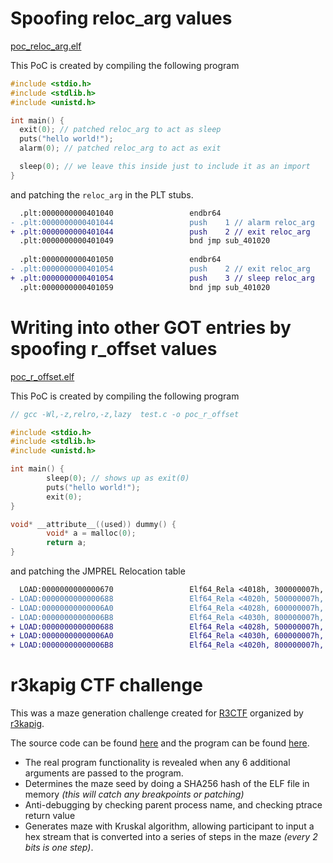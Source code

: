 # Spoofing reloc_arg values

[poc_reloc_arg.elf](./poc_reloc_arg.elf)

This PoC is created by compiling the following program

```c
#include <stdio.h>
#include <stdlib.h>
#include <unistd.h>

int main() {
  exit(0); // patched reloc_arg to act as sleep
  puts("hello world!");
  alarm(0); // patched reloc_arg to act as exit

  sleep(0); // we leave this inside just to include it as an import
}
```

and patching the `reloc_arg` in the PLT stubs.

```diff
  .plt:0000000000401040                 endbr64
- .plt:0000000000401044                 push    1 // alarm reloc_arg
+ .plt:0000000000401044                 push    2 // exit reloc_arg
  .plt:0000000000401049                 bnd jmp sub_401020
  
  .plt:0000000000401050                 endbr64
- .plt:0000000000401054                 push    2 // exit reloc_arg
+ .plt:0000000000401054                 push    3 // sleep reloc_arg
  .plt:0000000000401059                 bnd jmp sub_401020
```

# Writing into other GOT entries by spoofing r_offset values 

[poc_r_offset.elf](./poc_r_offset.elf)

This PoC is created by compiling the following program

```c
// gcc -Wl,-z,relro,-z,lazy  test.c -o poc_r_offset

#include <stdio.h>
#include <stdlib.h>
#include <unistd.h>

int main() {
        sleep(0); // shows up as exit(0)
        puts("hello world!");
        exit(0);
}

void* __attribute__((used)) dummy() {
        void* a = malloc(0);
        return a;
}
```

and patching the JMPREL Relocation table

```diff
  LOAD:0000000000000670                 Elf64_Rela <4018h, 300000007h, 0> ; R_X86_64_JUMP_SLOT puts
- LOAD:0000000000000688                 Elf64_Rela <4020h, 500000007h, 0> ; R_X86_64_JUMP_SLOT malloc
- LOAD:00000000000006A0                 Elf64_Rela <4028h, 600000007h, 0> ; R_X86_64_JUMP_SLOT exit
- LOAD:00000000000006B8                 Elf64_Rela <4030h, 800000007h, 0> ; R_X86_64_JUMP_SLOT sleep
+ LOAD:0000000000000688                 Elf64_Rela <4028h, 500000007h, 0> ; R_X86_64_JUMP_SLOT malloc
+ LOAD:00000000000006A0                 Elf64_Rela <4030h, 600000007h, 0> ; R_X86_64_JUMP_SLOT exit
+ LOAD:00000000000006B8                 Elf64_Rela <4020h, 800000007h, 0> ; R_X86_64_JUMP_SLOT sleep
```

# r3kapig CTF challenge

This was a maze generation challenge created for [R3CTF](https://ctftime.org/event/2731) organized by [r3kapig](https://r3kapig.com/).

The source code can be found [here](./r3ctf_maze_generator_challenge.c) and the program can be found [here](./r3ctf_maze_generator_challenge.elf).

- The real program functionality is revealed when any 6 additional arguments are passed to the program.
- Determines the maze seed by doing a SHA256 hash of the ELF file in memory _(this will catch any breakpoints or patching)_
- Anti-debugging by checking parent process name, and checking ptrace return value
- Generates maze with Kruskal algorithm, allowing participant to input a hex stream that is converted into a series of steps in the maze _(every 2 bits is one step)_.
